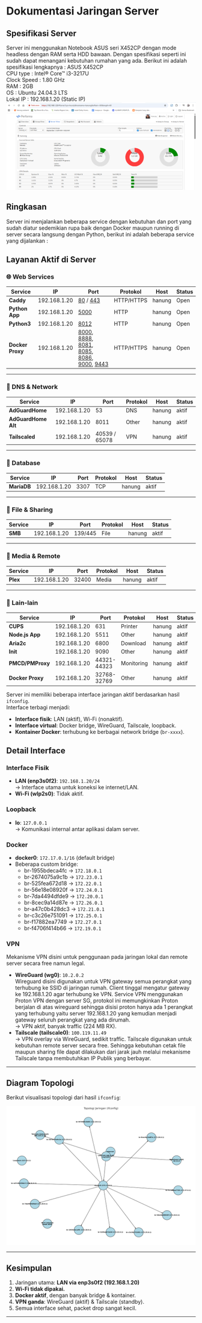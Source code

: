 # Dokumentasi Jaringan Server

## Spesifikasi Server
Server ini menggunakan Notebook ASUS seri X452CP dengan mode headless dengan RAM serta HDD bawaan. Dengan spesifikasi seperti ini sudah dapat menangani kebutuhan rumahan yang ada.
Berikut ini adalah spesifikasi lengkapnya :
ASUS X452CP  
CPU type    : Intel® Core™ i3-3217U  
Clock Speed : 1.80 GHz  
RAM         : 2GB  
OS          : Ubuntu 24.04.3 LTS  
Lokal IP    : 192.168.1.20 (Static IP)  
![Server Specification](Docs/Server_Spek.png)

## Ringkasan
Server ini menjalankan beberapa service dengan kebutuhan dan port yang sudah diatur sedemikian rupa baik dengan Docker maupun running di server secara langsung dengan Python, berikut ini adalah beberapa service yang dijalankan : 
## Layanan Aktif di Server

### 🌐 Web Services
| Service        | IP           | Port         | Protokol | Host   | Status |
|----------------|-------------|--------------|----------|--------|--------|
| **Caddy**      | 192.168.1.20 | [80](http://192.168.1.20:80) / [443](https://192.168.1.20) | HTTP/HTTPS | hanung | Open |
| **Python App** | 192.168.1.20 | [5000](http://192.168.1.20:5000) | HTTP | hanung | Open |
| **Python3**    | 192.168.1.20 | [8012](http://192.168.1.20:8012) | HTTP | hanung | Open |
| **Docker Proxy** | 192.168.1.20 | [8000](http://192.168.1.20:8000), [8888](http://192.168.1.20:8888), [8081](http://192.168.1.20:8081), [8085](http://192.168.1.20:8085), [8086](http://192.168.1.20:8086), [9000](http://192.168.1.20:9000), [9443](https://192.168.1.20:9443) | HTTP/HTTPS | hanung | Open |

---

### 📡 DNS & Network
| Service            | IP           | Port | Protokol | Host   | Status |
|--------------------|-------------|------|----------|--------|--------|
| **AdGuardHome**    | 192.168.1.20 | 53   | DNS      | hanung | aktif |
| **AdGuardHome Alt**| 192.168.1.20 | 8011 | Other    | hanung | aktif |
| **Tailscaled**     | 192.168.1.20 | 40539 / 65078 | VPN | hanung | aktif |


---

### 💾 Database
| Service     | IP           | Port | Protokol | Host   | Status |
|-------------|-------------|------|----------|--------|--------|
| **MariaDB** | 192.168.1.20 | 3307 | TCP      | hanung | aktif |

---

### 📂 File & Sharing
| Service | IP           | Port     | Protokol | Host   | Status |
|---------|-------------|----------|----------|--------|--------|
| **SMB** | 192.168.1.20 | 139/445 | File     | hanung | aktif |


---

### 🎥 Media & Remote
| Service            | IP           | Port   | Protokol | Host     | Status |
|--------------------|-------------|--------|----------|----------|--------|
| **Plex**           | 192.168.1.20 | 32400 | Media    | hanung   | aktif |


---

### 🔧 Lain-lain
| Service          | IP           | Port | Protokol | Host   | Status |
|------------------|-------------|------|----------|--------|--------|
| **CUPS**         | 192.168.1.20 | 631  | Printer  | hanung | aktif |
| **Node.js App**  | 192.168.1.20 | 5511 | Other    | hanung | aktif |
| **Aria2c**       | 192.168.1.20 | 6800 | Download | hanung | aktif |
| **Init**         | 192.168.1.20 | 9090 | Other    | hanung | aktif |
| **PMCD/PMProxy** | 192.168.1.20 | 44321-44323 | Monitoring | hanung | aktif |
| **Docker Proxy** | 192.168.1.20 | 32768-32769 | Other | hanung | aktif |

Server ini memiliki beberapa interface jaringan aktif berdasarkan hasil `ifconfig`.  
Interface terbagi menjadi:

- **Interface fisik**: LAN (aktif), Wi-Fi (nonaktif).
- **Interface virtual**: Docker bridge, WireGuard, Tailscale, loopback.
- **Kontainer Docker**: terhubung ke berbagai network bridge (`br-xxxx`).

## Detail Interface

### Interface Fisik
- **LAN (enp3s0f2)**: `192.168.1.20/24`  
  → Interface utama untuk koneksi ke internet/LAN.  
- **Wi-Fi (wlp2s0)**: Tidak aktif.

### Loopback
- **lo**: `127.0.0.1`  
  → Komunikasi internal antar aplikasi dalam server.

### Docker
- **docker0**: `172.17.0.1/16` (default bridge)  
- Beberapa custom bridge:
  - br-1955bdeca4fc → `172.18.0.1`
  - br-2674075a9c1b → `172.23.0.1`
  - br-525fea672d18 → `172.22.0.1`
  - br-56e18e08920f → `172.24.0.1`
  - br-7da4494dfde9 → `172.20.0.1`
  - br-8cec9a14d87e → `172.26.0.1`
  - br-a47c0b428dc3 → `172.21.0.1`
  - br-c3c26e751091 → `172.25.0.1`
  - br-f17882ea7749 → `172.27.0.1`
  - br-f4706f414b66 → `172.19.0.1`

### VPN
Mekanisme VPN disini untuk penggunaan pada jaringan lokal dan remote server secara free namun legal.
- **WireGuard (wg0)**: `10.2.0.2`  
Wireguard disini digunakan untuk VPN gateway semua perangkat yang terhubung ke SSID di jaringan rumah. Client tinggal mengatur gateway ke 192.168.1.20 agar terhubung ke VPN. Service VPN menggunakan Proton VPN dengan server SG, protokol ini memungkinkan Proton berjalan di atas wireguard sehingga disisi proton hanya ada 1 perangkat yang terhubung yaitu server 192.168.1.20 yang kemudian menjadi gateway seluruh perangkat yang ada dirumah.  
  → VPN aktif, banyak traffic (224 MB RX).  
- **Tailscale (tailscale0)**: `100.119.11.49`  
  → VPN overlay via WireGuard, sedikit traffic.
Tailscale digunakan untuk kebutuhan remote server secara free. Sehingga kebutuhan cetak file maupun sharing file dapat dilakukan dari jarak jauh melalui mekanisme Tailscale tanpa membutuhkan IP Publik yang berbayar.

---

## Diagram Topologi
Berikut visualisasi topologi dari hasil `ifconfig`:

![Network Topology](Docs/network_topology.png)

---

## Kesimpulan
1. Jaringan utama: **LAN via enp3s0f2 (192.168.1.20)**  
2. **Wi-Fi tidak dipakai.**  
3. **Docker aktif**, dengan banyak bridge & kontainer.  
4. **VPN ganda**: WireGuard (aktif) & Tailscale (standby).  
5. Semua interface sehat, packet drop sangat kecil.

---
